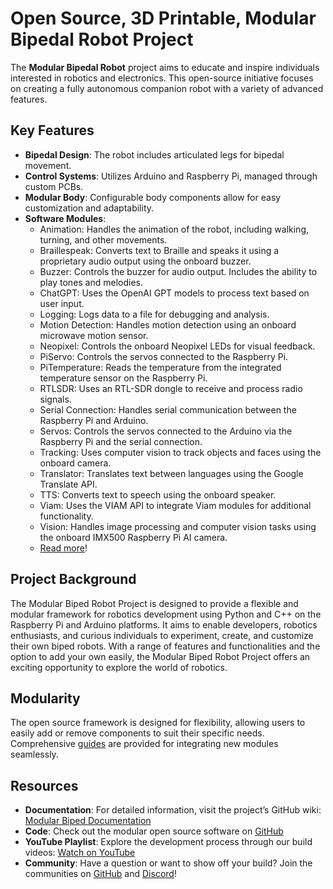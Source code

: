 # Open Source, 3D Printable, Modular Bipedal Robot Project

The **Modular Bipedal Robot** project aims to educate and inspire individuals interested in robotics and electronics. This open-source initiative focuses on creating a fully autonomous companion robot with a variety of advanced features.

## Key Features

- **Bipedal Design**: The robot includes articulated legs for bipedal movement.
- **Control Systems**: Utilizes Arduino and Raspberry Pi, managed through custom PCBs.
- **Modular Body**: Configurable body components allow for easy customization and adaptability.
- **Software Modules**:
  - Animation: Handles the animation of the robot, including walking, turning, and other movements.
  - Braillespeak: Converts text to Braille and speaks it using a proprietary audio output using the onboard buzzer.
  - Buzzer: Controls the buzzer for audio output. Includes the ability to play tones and melodies.
  - ChatGPT: Uses the OpenAI GPT models to process text based on user input.
  - Logging: Logs data to a file for debugging and analysis.
  - Motion Detection: Handles motion detection using an onboard microwave motion sensor.
  - Neopixel: Controls the onboard Neopixel LEDs for visual feedback.
  - PiServo: Controls the servos connected to the Raspberry Pi.
  - PiTemperature: Reads the temperature from the integrated temperature sensor on the Raspberry Pi.
  - RTLSDR: Uses an RTL-SDR dongle to receive and process radio signals.
  - Serial Connection: Handles serial communication between the Raspberry Pi and Arduino.
  - Servos: Controls the servos connected to the Arduino via the Raspberry Pi and the serial connection.
  - Tracking: Uses computer vision to track objects and faces using the onboard camera.
  - Translator: Translates text between languages using the Google Translate API.
  - TTS: Converts text to speech using the onboard speaker.
  - Viam: Uses the VIAM API to integrate Viam modules for additional functionality.
  - Vision: Handles image processing and computer vision tasks using the onboard IMX500 Raspberry Pi AI camera.
  - [Read more](https://github.com/makerforgetech/modular-biped/wiki/Software#modules)!

## Project Background

The Modular Biped Robot Project is designed to provide a flexible and modular framework for robotics development using Python and C++ on the Raspberry Pi and Arduino platforms. It aims to enable developers, robotics enthusiasts, and curious individuals to experiment, create, and customize their own biped robots. With a range of features and functionalities and the option to add your own easily, the Modular Biped Robot Project offers an exciting opportunity to explore the world of robotics.

## Modularity

The open source framework is designed for flexibility, allowing users to easily add or remove components to suit their specific needs. Comprehensive [guides](https://github.com/makerforgetech/modular-biped/wiki/Software#creating-a-module) are provided for integrating new modules seamlessly.

## Resources

- **Documentation**: For detailed information, visit the project’s GitHub wiki: [Modular Biped Documentation](https://github.com/makerforgetech/modular-biped/wiki)
- **Code**: Check out the modular open source software on [GitHub](https://github.com/makerforgetech/modular-biped)
- **YouTube Playlist**: Explore the development process through our build videos: [Watch on YouTube](https://www.youtube.com/watch?v=2DVJ5xxAuWY&list=PL_ua9QbuRTv6Kh8hiEXXVqywS8pklZraT)
- **Community**: Have a question or want to show off your build? Join the communities on [GitHub](https://bit.ly/maker-forge-community) and [Discord](https://bit.ly/makerforge-community)!
